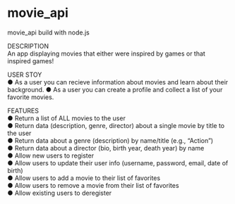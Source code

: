 # movie_api
movie_api build with node.js <br>

DESCRIPTION <br>An app displaying movies that either were inspired by games or that inspired games!

USER STOY <br>
● As a user you can recieve information about movies and learn about their background.
● As a user you can create a profile and collect a list of your favorite movies.

FEATURES<br> 
● Return a list of ALL movies to the user <br>
● Return data (description, genre, director) about a single movie by title to the user <br>
● Return data about a genre (description) by name/title (e.g., “Action”) <br>
● Return data about a director (bio, birth year, death year) by name <br>
● Allow new users to register <br>
● Allow users to update their user info (username, password, email, date of birth) <br>
● Allow users to add a movie to their list of favorites <br>
● Allow users to remove a movie from their list of favorites <br>
● Allow existing users to deregister <br>
